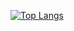 [![Top Langs](https://github-readme-stats.vercel.app/api/top-langs/?username=gustavoLadchuk)](https://github.com/gustavoLadchuk/github-readme-stats)
